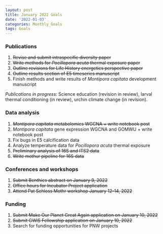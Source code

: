 ```yaml
---
layout: post
title: January 2022 Goals
date: '2022-01-03'
categories: Monthly_Goals
tags: Goals
---
```


### Publications 
1. ~~Revise and submit intraspecific diversity paper~~     
2. ~~Write methods for *Pocillopora acuta* thermal exposure paper~~     
3. ~~Outline revisions for Life History energetics perspective paper~~    
4. ~~Outline results section of E5 timeseries manuscript~~   
5. Finish methods and write results of *Montipora capitata* development manuscript  

*Publications in progress*: Science education (revision in review), larval thermal conditioning (in review), urchin climate change (in revision).    

### Data analysis    
1. ~~*Montipora capitata* metabolomics WGCNA + write notebook post~~     
2. *Montipora capitata* gene expression WGCNA and GOMWU + write notebook post   
3. Fix bugs in E5 calcification data 
4. Analyze temperature data for *Pocillopora acuta* thermal exposure  
5. ~~Preliminary analysis of 16S and ITS2 data~~  
6. ~~Write mothur pipeline for 16S data~~  

### Conferences and workshops  
1. ~~Submit Benthics abstract on January 9, 2022~~  
2. ~~Office hours for Incubator Project application~~  
3. ~~Attend Pat Schloss Mothr workshop January 12-14, 2022~~    

### Funding  
1. ~~Submit Make Our Planet Great Again application on January 10, 2022~~    
2. ~~Submit GWIS Fellowship application on January 10, 2022~~    
3. Search for funding opportunities for PNW projects    

 